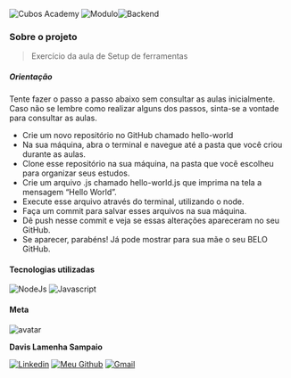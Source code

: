 ![Cubos Academy](https://img.shields.io/badge/CUBOS%20ACADEMY-E5087F?style=for-the-badge) ![Modulo](https://img.shields.io/badge/MODULO%201-2d3436?style=for-the-badge)![Backend](https://img.shields.io/badge/DESENVOLVIMENTO%20DE%20SOFTWARE%20BACKEND-6c5ce7?style=for-the-badge)

### Sobre o projeto

> Exercício da aula de Setup de ferramentas

##### Orientação

Tente fazer o passo a passo abaixo sem consultar as aulas inicialmente. Caso não se lembre como realizar alguns dos passos, sinta-se a vontade para consultar as aulas.

- Crie um novo repositório no GitHub chamado hello-world
- Na sua máquina, abra o terminal e navegue até a pasta que você criou durante as aulas.
- Clone esse repositório na sua máquina, na pasta que você escolheu para organizar seus estudos.
- Crie um arquivo .js chamado hello-world.js que imprima na tela a mensagem “Hello World”.
- Execute esse arquivo através do terminal, utilizando o node.
- Faça um commit para salvar esses arquivos na sua máquina.
- Dê push nesse commit e veja se essas alterações apareceram no seu GitHub.
- Se aparecer, parabéns! Já pode mostrar para sua mãe o seu BELO GitHub.

#### Tecnologias utilizadas

![NodeJs](https://img.shields.io/badge/Node.js-43853D?style=for-the-badge&logo=node.js&logoColor=white) ![Javascript](https://img.shields.io/badge/JavaScript-F7DF1E?style=for-the-badge&logo=javascript&logoColor=black)

#### Meta

![avatar](https://github.com/davislamenha.png?size=200)

**Davis Lamenha Sampaio**

[![Linkedin](https://img.shields.io/badge/LinkedIn-0077B5?style=for-the-badge&logo=linkedin&logoColor=white)](https://www.linkedin.com/in/davislamenha/) [![Meu Github](https://img.shields.io/badge/GitHub-2d3436?style=for-the-badge&logo=github&logoColor=white)](https://github.com/davislamenha) [![Gmail](https://img.shields.io/badge/Gmail-D14836?style=for-the-badge&logo=gmail&logoColor=white)](mailto:davislamenha@gmail.com)
